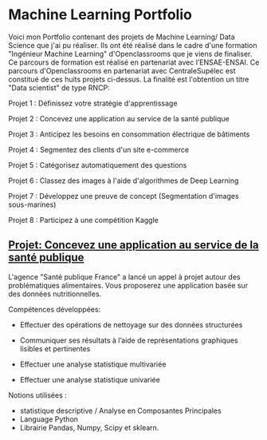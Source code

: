 # Machine Learning Portfolio
	
Voici mon Portfolio contenant des projets de Machine Learning/ Data Science que j'ai pu réaliser. Ils ont été réalisé dans le cadre d'une formation "Ingénieur Machine Learning" d'Openclassrooms que je viens de finaliser. Ce parcours de formation est réalisé en partenariat avec l’ENSAE-ENSAI. 
Ce parcours d'Openclassrooms en partenariat avec CentraleSupélec est constitué de ces huits projets ci-dessus. La finalité est l'obtention un titre "Data scientist" de type RNCP:

Projet 1 : Définissez votre stratégie d'apprentissage

Projet 2 : Concevez une application au service de la santé publique

Projet 3 : Anticipez les besoins en consommation électrique de bâtiments

Projet 4 : Segmentez des clients d'un site e-commerce

Projet 5 : Catégorisez automatiquement des questions

Projet 6 : Classez des images à l'aide d'algorithmes de Deep Learning

Projet 7 : Développez une preuve de concept (Segmentation d'images sous-marines)

Projet 8 : Participez à une compétition Kaggle
	
## [Projet: Concevez une application au service de la santé publique](https://github.com/Bounkass/P2_OC_Parcours_IML)
L'agence "Santé publique France" a lancé un appel à projet autour des problématiques alimentaires. Vous proposerez une application basée sur des données nutritionnelles.

Compétences développées:

- Effectuer des opérations de nettoyage sur des données structurées

- Communiquer ses résultats à l’aide de représentations graphiques lisibles et pertinentes

- Effectuer une analyse statistique multivariée

- Effectuer une analyse statistique univariée

Notions utilisées :

- statistique descriptive / Analyse en Composantes Principales
- Language Python
- Librairie Pandas, Numpy, Scipy et sklearn.
